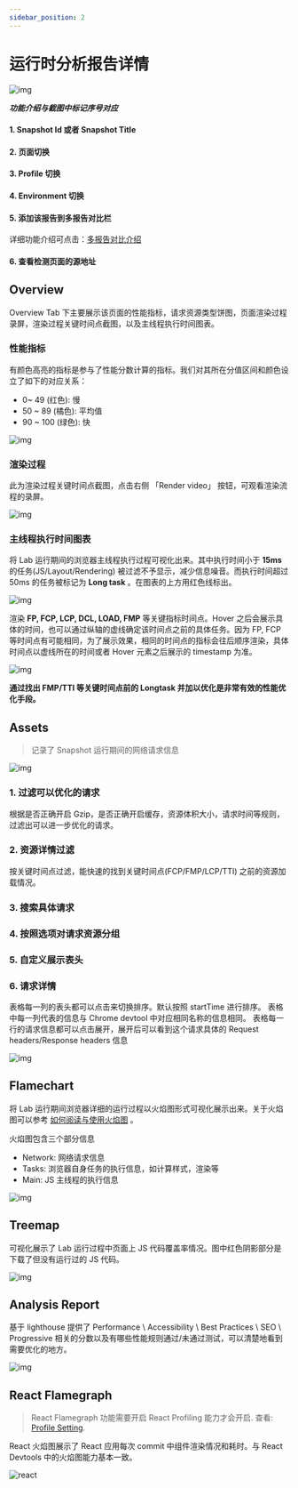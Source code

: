 ```yaml
---
sidebar_position: 2
---
```


# 运行时分析报告详情

![img](/lab/report-detail.png)

**_功能介绍与截图中标记序号对应_**

#### 1. Snapshot Id 或者 Snapshot Title

#### 2. 页面切换

#### 3. Profile 切换

#### 4. Environment 切换

#### 5. 添加该报告到多报告对比栏

详细功能介绍可点击：[多报告对比介绍](./multi-reports)

#### 6. 查看检测页面的源地址

## Overview

Overview Tab 下主要展示该页面的性能指标，请求资源类型饼图，页面渲染过程录屏，渲染过程关键时间点截图，以及主线程执行时间图表。

### 性能指标

有颜色高亮的指标是参与了性能分数计算的指标。我们对其所在分值区间和颜色设立了如下的对应关系：

- 0~ 49 (红色): 慢
- 50 ~ 89 (橘色): 平均值
- 90 ~ 100 (绿色): 快

![img](/lab/report-metrics.png)

### 渲染过程

此为渲染过程关键时间点截图，点击右侧 「Render video」 按钮，可观看渲染流程的录屏。

![img](/lab/report-render-timeline.png)

### 主线程执行时间图表

将 Lab 运行期间的浏览器主线程执行过程可视化出来。其中执行时间小于 **15ms** 的任务(JS/Layout/Rendering) 被过滤不予显示，减少信息噪音。而执行时间超过 50ms 的任务被标记为 **Long task** 。在图表的上方用红色线标出。

![img](/lab/report-long-task.png)

渲染 **FP, FCP, LCP, DCL, LOAD, FMP** 等关键指标时间点。Hover 之后会展示具体的时间，也可以通过纵轴的虚线确定该时间点之前的具体任务。因为 FP, FCP 等时间点有可能相同，为了展示效果，相同的时间点的指标会往后顺序渲染，具体时间点以虚线所在的时间或者 Hover 元素之后展示的 timestamp 为准。

![img](/lab/report-long-task-hover-0.png)

**通过找出 FMP/TTI 等关键时间点前的 Longtask 并加以优化是非常有效的性能优化手段。**

## Assets

> 记录了 Snapshot 运行期间的网络请求信息

![img](/lab/report-asset.png)

### 1. 过滤可以优化的请求

根据是否正确开启 Gzip，是否正确开启缓存，资源体积大小，请求时间等规则，过滤出可以进一步优化的请求。

### 2. 资源详情过滤

按关键时间点过滤，能快速的找到关键时间点(FCP/FMP/LCP/TTI) 之前的资源加载情况。

### 3. 搜索具体请求

### 4. 按照选项对请求资源分组

### 5. 自定义展示表头

### 6. 请求详情

表格每一列的表头都可以点击来切换排序。默认按照 startTime 进行排序。
表格中每一列代表的信息与 Chrome devtool 中对应相同名称的信息相同。
表格每一行的请求信息都可以点击展开，展开后可以看到这个请求具体的 Request headers/Response headers 信息

![img](/lab/report-asset-header.png)

## Flamechart

将 Lab 运行期间浏览器详细的运行过程以火焰图形式可视化展示出来。关于火焰图可以参考 [如何阅读与使用火焰图](../source/flamechart) 。

火焰图包含三个部分信息

- Network: 网络请求信息
- Tasks: 浏览器自身任务的执行信息，如计算样式，渲染等
- Main: JS 主线程的执行信息

![img](/lab/report-flamechart.png)

## Treemap

可视化展示了 Lab 运行过程中页面上 JS 代码覆盖率情况。图中红色阴影部分是下载了但没有运行过的 JS 代码。

![img](/lab/report-treemap.png)

## Analysis Report

基于 lighthouse 提供了 Performance \ Accessibility \ Best Practices \ SEO \ Progressive 相关的分数以及有哪些性能规则通过/未通过测试，可以清楚地看到需要优化的地方。

![img](/lab/report-performance.png)

## React Flamegraph

> React Flamegraph 功能需要开启 React Profiling 能力才会开启. 查看: [Profile Setting](../settings/profile-setting#react-profiling).

React 火焰图展示了 React 应用每次 commit 中组件渲染情况和耗时。与 React Devtools 中的火焰图能力基本一致。

![react](/lab/report-react.png)
